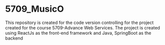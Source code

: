 # 5709_MusicO
This repository is created for the code version controlling for the project created for the course 5709-Advance Web Services. The project is created using ReactJs as the front-end framework and Java, SpringBoot as the backend
